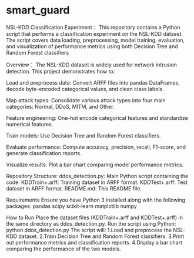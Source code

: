 # smart_guard
NSL-KDD Classification Experiment：
This repository contains a Python script that performs a classification experiment on the NSL-KDD dataset. The script covers data loading, preprocessing, model training, evaluation, and visualization of performance metrics using both Decision Tree and Random Forest classifiers

Overview：
The NSL-KDD dataset is widely used for network intrusion detection. This project demonstrates how to:

Load and preprocess data: Convert ARFF files into pandas DataFrames, decode byte-encoded categorical values, and clean class labels.

Map attack types: Consolidate various attack types into four main categories: Normal, DDoS, MITM, and Other.

Feature engineering: One-hot encode categorical features and standardize numerical features.

Train models: Use Decision Tree and Random Forest classifiers.

Evaluate performance: Compute accuracy, precision, recall, F1-score, and generate classification reports.

Visualize results: Plot a bar chart comparing model performance metrics.

Repository Structure:
ddos_detection.py: Main Python script containing the code.
KDDTrain+.arff: Training dataset in ARFF format.
KDDTest+.arff: Test dataset in ARFF format.
README.md: This README file.

Requirements
Ensure you have Python 3 installed along with the following packages:
pandas
scipy
scikit-learn
matplotlib
numpy

How to Run
Place the dataset files (KDDTrain+.arff and KDDTest+.arff) in the same directory as ddos_detection.py.
Run the script using Python: python ddos_detection.py
The script will:
1.Load and preprocess the NSL-KDD dataset.
2.Train Decision Tree and Random Forest classifiers.
3.Print out performance metrics and classification reports.
4.Display a bar chart comparing the performance of the two models.